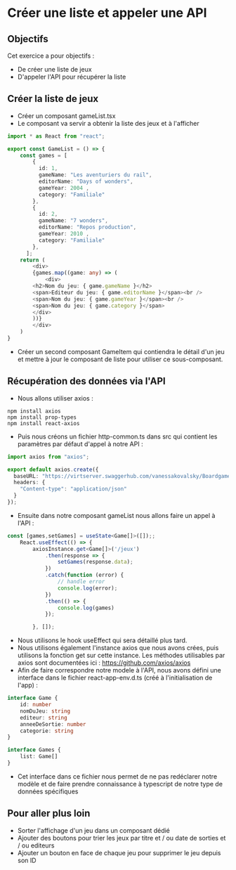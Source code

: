 # Créer une liste et appeler une API

## Objectifs

Cet exercice a pour objectifs :
* De créer une liste de jeux
* D'appeler l'API pour récupérer la liste

## Créer la liste de jeux

* Créer un composant gameList.tsx 
* Le composant va servir a obtenir la liste des jeux et à l'afficher
```typescript
import * as React from "react";

export const GameList = () => {
    const games = [
        {
          id: 1,
          gameName: "Les aventuriers du rail", 
          editorName: "Days of wonders", 
          gameYear: 2004 , 
          category: "Familiale"
        },
        {
          id: 2,
          gameName: "7 wonders", 
          editorName: "Repos production", 
          gameYear: 2010 , 
          category: "Familiale" 
        },
      ];
    return (
        <div>
        {games.map((game: any) => (
            <div>
        <h2>Nom du jeu: { game.gameName }</h2>
        <span>Editeur du jeu: { game.editorName }</span><br />
        <span>Nom du jeu: { game.gameYear }</span><br />
        <span>Nom du jeu: { game.category }</span>  
        </div>     
        ))}
        </div>
    )
}
```
* Créer un second composant GameItem qui contiendra le détail d'un jeu et mettre à jour le composant de liste pour utiliser ce sous-composant.

## Récupération des données via l'API

* Nous allons utiliser axios :
``` 
npm install axios
npm install prop-types
npm install react-axios
```
* Puis nous créons un fichier http-common.ts dans src qui contient les paramètres par défaut d'appel à notre API : 
```typescript
import axios from "axios";

export default axios.create({
  baseURL: "https://virtserver.swaggerhub.com/vanessakovalsky/BoardgamesV3/1.1.3",
  headers: {
    "Content-type": "application/json"
  }
});
```
* Ensuite dans notre composant gameList nous allons faire un appel à l'API : 
```typescript
const [games,setGames] = useState<Game[]>([]);;
    React.useEffect(() => {
        axiosInstance.get<Game[]>('/jeux')
            .then(response => {
                setGames(response.data);
            })
            .catch(function (error) {
                // handle error
                console.log(error);
            })
            .then(() => {
                console.log(games)
            });

        }, []);
```
* Nous utilisons le hook useEffect qui sera détaillé plus tard.
* Nous utilisons également l'instance axios que nous avons crées, puis utilisons la fonction get sur cette instance. Les méthodes utilisables par axios sont documentées ici : https://github.com/axios/axios  
* Afin de faire correspondre notre modele à l'API, nous avons défini une interface dans le fichier react-app-env.d.ts (créé à l'initialisation de l'app) : 
```typescript
interface Game {
    id: number
    nomDuJeu: string
    editeur: string
    anneeDeSortie: number
    categorie: string  
}

interface Games {
    list: Game[]
}
```
* Cet interface dans ce fichier nous permet de ne pas redéclarer notre modèle et de faire prendre connaissance à typescript de notre type de données spécifiques

## Pour aller plus loin 
* Sorter l'affichage d'un jeu dans un composant dédié 
* Ajouter des boutons pour trier les jeux par titre et / ou date de sorties et / ou editeurs
* Ajouter un bouton en face de chaque jeu pour supprimer le jeu depuis son ID
